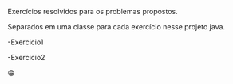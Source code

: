 Exercícios resolvidos para os problemas propostos.

Separados em uma classe para cada exercício nesse projeto java.

-Exercicio1

-Exercicio2

😁
